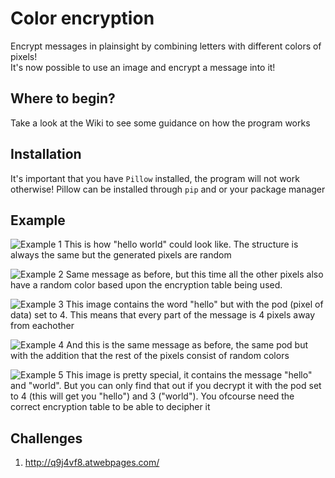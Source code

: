 # Color encryption
Encrypt messages in plainsight by combining letters with different colors of pixels!<br/>
It's now possible to use an image and encrypt a message into it!

## Where to begin?
Take a look at the Wiki to see some guidance on how the program works

## Installation
It's important that you have `Pillow` installed, the program will not work otherwise! Pillow can be installed through `pip` and or your package manager

## Example

![Example 1](https://github.com/s9rA16Bf4/colorEncryption/blob/master/pictures/1594210318_1411_08072020_1366x768.png) This is how "hello world" could look like. The structure is always the same but the generated pixels are random

![Example 2](https://github.com/s9rA16Bf4/colorEncryption/blob/master/pictures/1594203312_1215_08072020_1366x768.png) Same message as before, but this time all the other pixels also have a random color based upon the encryption table being used.

![Example 3](https://github.com/s9rA16Bf4/colorEncryption/blob/master/pictures/1594210467_1414_08072020_1366x768.png) This image contains the word "hello" but with the pod (pixel of data) set to 4. This means that every part of the message is 4 pixels away from eachother

![Example 4](https://github.com/s9rA16Bf4/colorEncryption/blob/master/pictures/1594209552_1359_08072020_1366x768.png) And this is the same message as before, the same pod but with the addition that the rest of the pixels consist of random colors

![Example 5](https://github.com/s9rA16Bf4/colorEncryption/blob/master/pictures/1594210667_1417_08072020_1366x768.png) This image is pretty special, it contains the message "hello" and "world". But you can only find that out if you decrypt it with the pod set to 4 (this will get you "hello") and 3 ("world").  You ofcourse need the correct encryption table to be able to decipher it

## Challenges
1) http://q9j4vf8.atwebpages.com/

